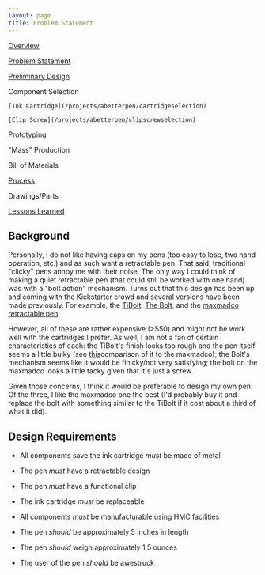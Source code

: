 ```yaml
---
layout: page
title: Problem Statement
---
```


[Overview](/projects/abetterpen)

[Problem Statement](/projects/abetterpen/problemstatement)

[Preliminary Design](/projects/abetterpen/preliminarydesign)

Component Selection 

    [Ink Cartridge](/projects/abetterpen/cartridgeselection)

    [Clip Screw](/projects/abetterpen/clipscrewselection)

[Prototyping](/projects/abetterpen/alphaprototype)

"Mass" Production 

   Bill of Materials 

   [Process](/projects/abetterpen/process)

   Drawings/Parts 

   [Lessons Learned](/projects/abetterpen/lessonslearned)

## Background

Personally, I do not like having caps on my pens (too easy to lose, two hand operation, etc.) and as such want a retractable pen. That said, traditional "clicky" pens annoy me with their noise. The only way I could think of making a quiet retractable pen (that could still be worked with one hand) was with a "bolt action" mechanism. Turns out that this design has been up and coming with the Kickstarter crowd and several versions have been made previously. For example, the [TiBolt](http://jumpstartcity.com/events/tibolt-the-american-made-titanium-bolt-action-pen/c), [The Bolt](http://fromthepencup.wordpress.com/2013/03/19/the-bolt-a-machined-bolt-action-pen/), and the [maxmadco retractable pen](http://maxmadco.com/products/retractable-pen/). 

However, all of these are rather expensive (\>$50) and might not be work well with the cartridges I prefer. As well, I am not a fan of certain characteristics of each: the TiBolt's finish looks too rough and the pen itself seems a little bulky (see [this](http://edcforums.com/threads/the-tibolt-compared-to-the-embassy-pen-and-now-the-madmaxco.105871/)comparison of it to the maxmadco); the Bolt's mechanism seems like it would be finicky/not very satisfying; the bolt on the maxmadco looks a little tacky given that it's just a screw. 

Given those concerns, I think it would be preferable to design my own pen. Of the three, I like the maxmadco one the best (I'd probably buy it and replace the bolt with something similar to the TiBolt if it cost about a third of what it did). 

## Design Requirements

- All components save the ink cartridge _must_ be made of metal
- The pen _must_ have a retractable design 
- The pen _must_ have a functional clip 
- The ink cartridge _must_ be replaceable 
- All components _must_ be manufacturable using HMC facilities 

- The pen _should_ be approximately 5 inches in length 
- The pen _should_ weigh approximately 1.5 ounces 
- The user of the pen _should_ be awestruck 
